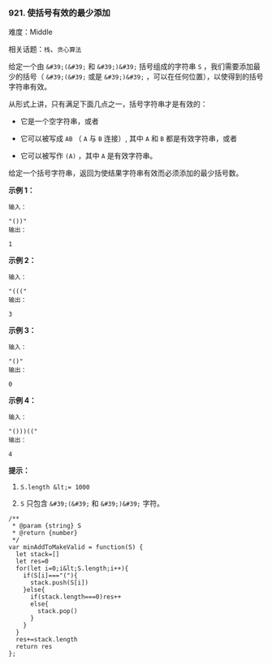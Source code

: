 ### 921. 使括号有效的最少添加

难度：Middle

相关话题：`栈`、`贪心算法`

给定一个由 `&#39;(&#39;` 和 `&#39;)&#39;` 括号组成的字符串  `S` ，我们需要添加最少的括号（  `&#39;(&#39;` 或是 `&#39;)&#39;` ，可以在任何位置），以使得到的括号字符串有效。



从形式上讲，只有满足下面几点之一，括号字符串才是有效的：





* 它是一个空字符串，或者

* 它可以被写成 `AB` （ `A` 与 `B` 连接）, 其中 `A`  和 `B` 都是有效字符串，或者

* 它可以被写作 `(A)` ，其中 `A` 是有效字符串。





给定一个括号字符串，返回为使结果字符串有效而必须添加的最少括号数。







 **示例 1：** 





```
输入：

"())"
输出：

1

```

 **示例 2：** 





```
输入：

"((("
输出：

3

```

 **示例 3：** 





```
输入：

"()"
输出：

0

```

 **示例 4：** 





```
输入：

"()))(("
输出：

4
```





 **提示：** 





1.  `S.length &lt;= 1000` 

2.  `S`  只包含 `&#39;(&#39;`  和 `&#39;)&#39;` 字符。










```
/**
 * @param {string} S
 * @return {number}
 */
var minAddToMakeValid = function(S) {
  let stack=[]
  let res=0
  for(let i=0;i&lt;S.length;i++){
    if(S[i]==="("){
      stack.push(S[i])
    }else{
      if(stack.length===0)res++
      else{
        stack.pop()
      }
    }
  }
  res+=stack.length
  return res
};



```
